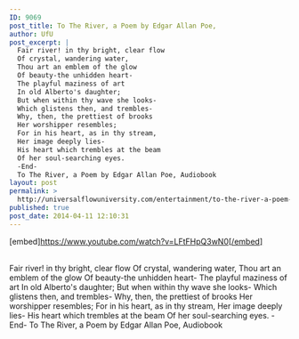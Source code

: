 ```yaml
---
ID: 9069
post_title: To The River, a Poem by Edgar Allan Poe,
author: UfU
post_excerpt: |
  Fair river! in thy bright, clear flow
  Of crystal, wandering water,
  Thou art an emblem of the glow
  Of beauty-the unhidden heart-
  The playful maziness of art
  In old Alberto's daughter;
  But when within thy wave she looks-
  Which glistens then, and trembles-
  Why, then, the prettiest of brooks
  Her worshipper resembles;
  For in his heart, as in thy stream,
  Her image deeply lies-
  His heart which trembles at the beam
  Of her soul-searching eyes.
  -End-
  To The River, a Poem by Edgar Allan Poe, Audiobook
layout: post
permalink: >
  http://universalflowuniversity.com/entertainment/to-the-river-a-poem-by-edgar-allan-poe/
published: true
post_date: 2014-04-11 12:10:31
---
```

[embed]https://www.youtube.com/watch?v=LFtFHpQ3wN0[/embed]</br></br>
<p>Fair river! in thy bright, clear flow
Of crystal, wandering water,
Thou art an emblem of the glow
Of beauty-the unhidden heart-
The playful maziness of art
In old Alberto's daughter;
But when within thy wave she looks-
Which glistens then, and trembles-
Why, then, the prettiest of brooks
Her worshipper resembles;
For in his heart, as in thy stream,
Her image deeply lies-
His heart which trembles at the beam
Of her soul-searching eyes.
-End-
To The River, a Poem by Edgar Allan Poe, Audiobook</p>